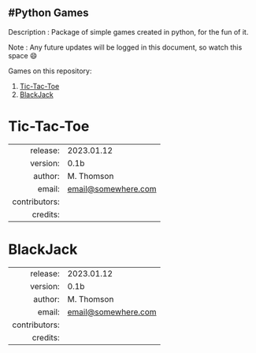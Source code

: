 #Python Games
---

Description
: Package of simple games created in python, for the fun of it.

Note
: Any future updates will be logged in this document, so watch this space :smile:

Games on this repository:
1. [Tic-Tac-Toe](#tic-tac-toe)
2. [BlackJack](#blackjack)

    
    
# Tic-Tac-Toe
|||
|---:|:---|
|release:|2023.01.12|
|version:|0.1b|
|author:|M. Thomson|
|email:|<email@somewhere.com>|
|contributors:||
|credits:||

# BlackJack
|||
|---:|:---|
|release:|2023.01.12|
|version:|0.1b|
|author:|M. Thomson|
|email:|<email@somewhere.com>|
|contributors:||
|credits:||